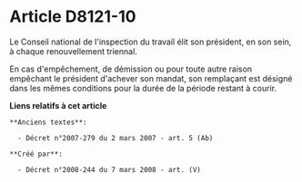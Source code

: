 # Article D8121-10

Le Conseil national de l'inspection du travail élit son président, en son sein, à chaque renouvellement triennal.

En cas d'empêchement, de démission ou pour toute autre raison empêchant le président d'achever son mandat, son remplaçant est
désigné dans les mêmes conditions pour la durée de la période restant à courir.

**Liens relatifs à cet article**

	**Anciens textes**:

	  - Décret n°2007-279 du 2 mars 2007 - art. 5 (Ab)

	**Créé par**:

	  - Décret n°2008-244 du 7 mars 2008 - art. (V)
